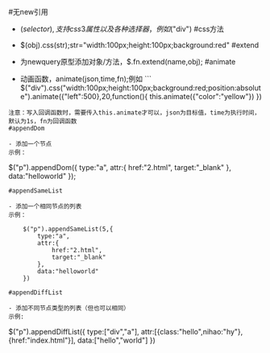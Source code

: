 #无new引用

- $(selector),支持css3属性以及各种选择器，例如$("div")
#css方法

- $(obj).css(str);str="width:100px;height:100px;background:red"
#extend

- 为newquery原型添加对象/方法，$.fn.extend(name,obj);
#animate

- 动画函数，animate(json,time,fn);例如	```
$("div").css("width:100px;height:100px;background:red;position:absolute").animate({"left":500},20,function(){
	this.animate({"color":"yellow"})
})
```
注意：写入回调函数时，需要传入this.animate才可以，json为目标值，time为执行时间，默认为1s，fn为回调函数
#appendDom

- 添加一个节点
示例：		
```
$("p").appendDom({
	type:"a",
	attr:{
		href:"2.html",
		target:"_blank"
	},
	data:"helloworld"
});
```
#appendSameList

- 添加一个相同节点的列表
示例：
```
		$("p").appendSameList(5,{
			type:"a",
			attr:{
				href:"2.html",
				target:"_blank"
			},
			data:"helloworld"
		})
```
#appendDiffList

- 添加不同节点类型的列表（但也可以相同）
示例:
```
$("p").appendDiffList({
	type:["div","a"],
	attr:[{class:"hello",nihao:"hy"},{href:"index.html"}],
	data:["hello","world"]
})
```
